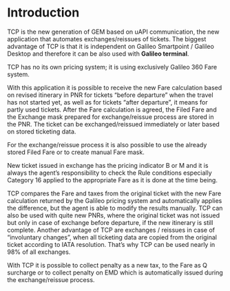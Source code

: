 # Introduction

TCP is the new generation of GEM based on uAPI communication, the new application that automates exchanges/reissues of tickets. The biggest advantage of TCP is that it is independent on Galileo Smartpoint / Galileo Desktop and therefore it can be also used with **Galileo terminal**.

TCP has no its own pricing system; it is using exclusively Galileo 360 Fare system.

With this application it is possible to receive the new Fare calculation based on revised itinerary in PNR for tickets “before departure” when the travel has not started yet, as well as for tickets “after departure”, it means for partly used tickets.  After the Fare calculation is agreed, the Filed Fare and the Exchange mask prepared for exchange/reissue process are stored in the PNR. The ticket can be exchanged/reissued immediately or later based on stored ticketing data.

For the exchange/reissue process it is also possible to use the already stored Filed Fare or to create manual Fare mask.

New ticket issued in exchange has the pricing indicator B or M and it is always the agent’s responsibility to check the Rule conditions especially Category 16 applied to the appropriate Fare as it is done at the time being. 

TCP compares the Fare and taxes from the original ticket with the new Fare calculation returned by the Galileo pricing system and automatically applies the difference, but the agent is able to modify the results manually. TCP can also be used with quite new PNRs, where the original ticket was not issued but only in case of exchange before departure, if the new itinerary is still complete. Another advantage of TCP are exchanges / reissues in case of “involuntary changes”, when all ticketing data are copied from the original ticket according to IATA resolution. That’s why TCP can be used nearly in 98% of all exchanges.

With TCP it is possible to collect penalty as a new tax, to the Fare as Q surcharge or to collect penalty on EMD which is automatically issued during the exchange/reissue process.



